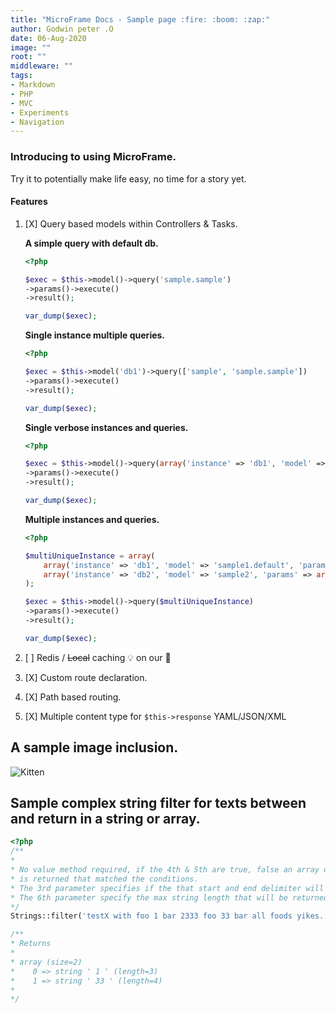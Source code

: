 ```yaml
---
title: "MicroFrame Docs - Sample page :fire: :boom: :zap:"
author: Godwin peter .O
date: 06-Aug-2020
image: ""
root: ""
middleware: ""
tags:
- Markdown
- PHP
- MVC
- Experiments
- Navigation
---
```


### Introducing to using MicroFrame.

Try it to potentially make life easy, no time for a story yet.

#### Features

1. [X] Query based models within Controllers & Tasks.

    **A simple query with default db.**
    
    ````php
    <?php
    
    $exec = $this->model()->query('sample.sample')
    ->params()->execute()
    ->result();
    
    var_dump($exec);
    
    ````
   
   **Single instance multiple queries.**
       
   ````php
   <?php
   
   $exec = $this->model('db1')->query(['sample', 'sample.sample'])
   ->params()->execute()
   ->result();
   
   var_dump($exec);
   
   ````
   
   **Single verbose instances and queries.**
       
   ````php
   <?php
   
   $exec = $this->model()->query(array('instance' => 'db1', 'model' => 'sample1.default', 'params' => array()))
   ->params()->execute()
   ->result();
   
   var_dump($exec);
   
   ````
    
    **Multiple instances and queries.**
    
    ````php
    <?php
    
    $multiUniqueInstance = array(
        array('instance' => 'db1', 'model' => 'sample1.default', 'params' => array()),
        array('instance' => 'db2', 'model' => 'sample2', 'params' => array())
    );
    
    $exec = $this->model()->query($multiUniqueInstance)
    ->params()->execute()
    ->result();
    
    var_dump($exec);
    
    ````

2. [ ] Redis / ~~Local~~ caching :bulb: on our :rocket:
3. [X] Custom route declaration.
4. [X] Path based routing.
5. [X] Multiple content type for `$this->response` YAML/JSON/XML

## A sample image inclusion.

![Kitten](/resources/images/php.jpg "A cute kitten")

## Sample complex string filter for texts between and return in a string or array.

```php
<?php
/**
* 
* No value method required, if the 4th & 5th are true, false an array of string
* is returned that matched the conditions.
* The 3rd parameter specifies if the that start and end delimiter will be included in result 
* The 6th parameter specify the max string length that will be returned.
*/
Strings::filter('testX with foo 1 bar 2333 foo 33 bar all foods yikes..')->between('foo', 'bar', false, true, false, 25);

/**
* Returns
* 
* array (size=2)
*    0 => string ' 1 ' (length=3)
*    1 => string ' 33 ' (length=4)
* 
*/
```
